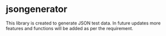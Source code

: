 # jsongenerator
This library is created to generate JSON test data. In future updates more features and functions will be added as per the requirement.
